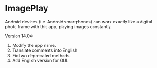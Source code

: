 ImagePlay
=========

Android devices (i.e. Android smartphones) can work exactly like a digital photo frame with this app, playing images constantly.

Version 14.04:
1. Modify the app name.
2. Translate comments into English.
3. Fix two deprecated methods.
4. Add English version for GUI.
